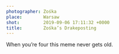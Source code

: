 ```yaml
---
photographer: Zośka
place:        Warsaw
shot:         2019-09-06 17:11:32 +0000
title:        Zośka’s Drakeposting
---
```


When you’re four this meme never gets old.
